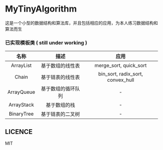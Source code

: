 # MyTinyAlgorithm

这是一个小型的数据结构和算法库，并且包括相应的应用，为本人练习数据结构和算法而生

### 已实现模板类 ( still under working )

|     名称     |    描述     |                应用                 |
|:----------:|:---------:|:---------------------------------:|
| ArrayList  | 基于数组的线性表  |      merge_sort, quick_sort       |
|   Chain    | 基于链表的线性表  | bin_sort, radix_sort, convex_hull |
| ArrayQueue | 基于数组的循环队列 |                 -                 |
| ArrayStack |  基于数组的栈   |                 -                 |
| BinaryTree | 基于链表的二叉树  |                 -                 |

## LICENCE

MIT